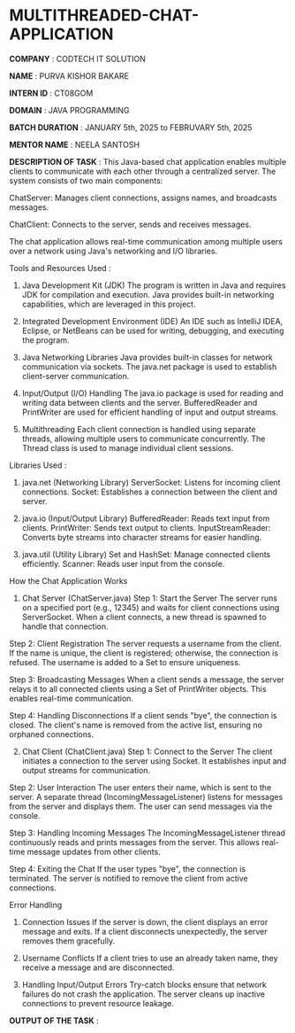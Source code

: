 # MULTITHREADED-CHAT-APPLICATION

**COMPANY** : CODTECH IT SOLUTION

**NAME** : PURVA KISHOR BAKARE

**INTERN ID** : CT08GOM

**DOMAIN** : JAVA PROGRAMMING

**BATCH DURATION** : JANUARY 5th, 2025 to FEBRUVARY 5th, 2025

**MENTOR NAME** : NEELA SANTOSH

**DESCRIPTION OF TASK** : This Java-based chat application enables multiple clients to communicate with each other through a centralized server. The system consists of two main components:

ChatServer: Manages client connections, assigns names, and broadcasts messages.

ChatClient: Connects to the server, sends and receives messages.

The chat application allows real-time communication among multiple users over a network using Java's networking and I/O libraries.

Tools and Resources Used :
1. Java Development Kit (JDK)
The program is written in Java and requires JDK for compilation and execution.
Java provides built-in networking capabilities, which are leveraged in this project.

2. Integrated Development Environment (IDE)
An IDE such as IntelliJ IDEA, Eclipse, or NetBeans can be used for writing, debugging, and executing the program.

3. Java Networking Libraries
Java provides built-in classes for network communication via sockets.
The java.net package is used to establish client-server communication.

4. Input/Output (I/O) Handling
The java.io package is used for reading and writing data between clients and the server.
BufferedReader and PrintWriter are used for efficient handling of input and output streams.

5. Multithreading
Each client connection is handled using separate threads, allowing multiple users to communicate concurrently.
The Thread class is used to manage individual client sessions.

Libraries Used :
1. java.net (Networking Library)
ServerSocket: Listens for incoming client connections.
Socket: Establishes a connection between the client and server.

2. java.io (Input/Output Library)
BufferedReader: Reads text input from clients.
PrintWriter: Sends text output to clients.
InputStreamReader: Converts byte streams into character streams for easier handling.

3. java.util (Utility Library)
Set and HashSet: Manage connected clients efficiently.
Scanner: Reads user input from the console.

How the Chat Application Works
1. Chat Server (ChatServer.java)
Step 1: Start the Server
The server runs on a specified port (e.g., 12345) and waits for client connections using ServerSocket.
When a client connects, a new thread is spawned to handle that connection.

Step 2: Client Registration
The server requests a username from the client.
If the name is unique, the client is registered; otherwise, the connection is refused.
The username is added to a Set to ensure uniqueness.

Step 3: Broadcasting Messages
When a client sends a message, the server relays it to all connected clients using a Set of PrintWriter objects.
This enables real-time communication.

Step 4: Handling Disconnections
If a client sends "bye", the connection is closed.
The client's name is removed from the active list, ensuring no orphaned connections.

2. Chat Client (ChatClient.java)
Step 1: Connect to the Server
The client initiates a connection to the server using Socket.
It establishes input and output streams for communication.

Step 2: User Interaction
The user enters their name, which is sent to the server.
A separate thread (IncomingMessageListener) listens for messages from the server and displays them.
The user can send messages via the console.

Step 3: Handling Incoming Messages
The IncomingMessageListener thread continuously reads and prints messages from the server.
This allows real-time message updates from other clients.

Step 4: Exiting the Chat
If the user types "bye", the connection is terminated.
The server is notified to remove the client from active connections.

Error Handling
1. Connection Issues
If the server is down, the client displays an error message and exits.
If a client disconnects unexpectedly, the server removes them gracefully.

2. Username Conflicts
If a client tries to use an already taken name, they receive a message and are disconnected.

3. Handling Input/Output Errors
Try-catch blocks ensure that network failures do not crash the application.
The server cleans up inactive connections to prevent resource leakage.

**OUTPUT OF THE TASK** :
